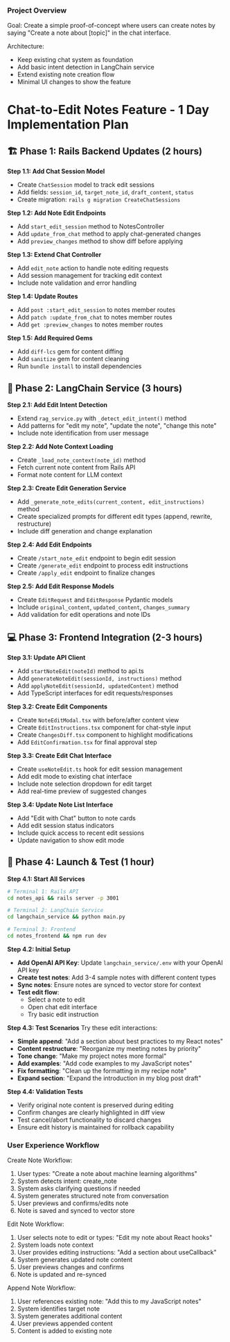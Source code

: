 ### Project Overview
Goal: Create a simple proof-of-concept where users can create notes by saying "Create a note about [topic]" in the chat interface.

Architecture:
- Keep existing chat system as foundation
- Add basic intent detection in LangChain service
- Extend existing note creation flow
- Minimal UI changes to show the feature

# Chat-to-Edit Notes Feature - 1 Day Implementation Plan

## 🏗️ Phase 1: Rails Backend Updates (2 hours)

**Step 1.1: Add Chat Session Model**
- Create `ChatSession` model to track edit sessions
- Add fields: `session_id`, `target_note_id`, `draft_content`, `status`
- Create migration: `rails g migration CreateChatSessions`

**Step 1.2: Add Note Edit Endpoints**
- Add `start_edit_session` method to NotesController
- Add `update_from_chat` method to apply chat-generated changes
- Add `preview_changes` method to show diff before applying

**Step 1.3: Extend Chat Controller**
- Add `edit_note` action to handle note editing requests
- Add session management for tracking edit context
- Include note validation and error handling

**Step 1.4: Update Routes**
- Add `post :start_edit_session` to notes member routes
- Add `patch :update_from_chat` to notes member routes
- Add `get :preview_changes` to notes member routes

**Step 1.5: Add Required Gems**
- Add `diff-lcs` gem for content diffing
- Add `sanitize` gem for content cleaning
- Run `bundle install` to install dependencies

## 🤖 Phase 2: LangChain Service (3 hours)

**Step 2.1: Add Edit Intent Detection**
- Extend `rag_service.py` with `_detect_edit_intent()` method
- Add patterns for "edit my note", "update the note", "change this note"
- Include note identification from user message

**Step 2.2: Add Note Context Loading**
- Create `_load_note_context(note_id)` method
- Fetch current note content from Rails API
- Format note content for LLM context

**Step 2.3: Create Edit Generation Service**
- Add `_generate_note_edits(current_content, edit_instructions)` method
- Create specialized prompts for different edit types (append, rewrite, restructure)
- Include diff generation and change explanation

**Step 2.4: Add Edit Endpoints**
- Create `/start_note_edit` endpoint to begin edit session
- Create `/generate_edit` endpoint to process edit instructions
- Create `/apply_edit` endpoint to finalize changes

**Step 2.5: Add Edit Response Models**
- Create `EditRequest` and `EditResponse` Pydantic models
- Include `original_content`, `updated_content`, `changes_summary`
- Add validation for edit operations and note IDs

## 💻 Phase 3: Frontend Integration (2-3 hours)

**Step 3.1: Update API Client**
- Add `startNoteEdit(noteId)` method to api.ts
- Add `generateNoteEdit(sessionId, instructions)` method
- Add `applyNoteEdit(sessionId, updatedContent)` method
- Add TypeScript interfaces for edit requests/responses

**Step 3.2: Create Edit Components**
- Create `NoteEditModal.tsx` with before/after content view
- Create `EditInstructions.tsx` component for chat-style input
- Create `ChangesDiff.tsx` component to highlight modifications
- Add `EditConfirmation.tsx` for final approval step

**Step 3.3: Create Edit Chat Interface**
- Create `useNoteEdit.ts` hook for edit session management
- Add edit mode to existing chat interface
- Include note selection dropdown for edit target
- Add real-time preview of suggested changes

**Step 3.4: Update Note List Interface**
- Add "Edit with Chat" button to note cards
- Add edit session status indicators
- Include quick access to recent edit sessions
- Update navigation to show edit mode

## 🚀 Phase 4: Launch & Test (1 hour)

**Step 4.1: Start All Services**
```bash
# Terminal 1: Rails API
cd notes_api && rails server -p 3001

# Terminal 2: LangChain Service
cd langchain_service && python main.py

# Terminal 3: Frontend
cd notes_frontend && npm run dev
```

**Step 4.2: Initial Setup**
- **Add OpenAI API Key**: Update `langchain_service/.env` with your OpenAI API key
- **Create test notes**: Add 3-4 sample notes with different content types
- **Sync notes**: Ensure notes are synced to vector store for context
- **Test edit flow**: 
  - Select a note to edit
  - Open chat edit interface
  - Try basic edit instruction

**Step 4.3: Test Scenarios**
Try these edit interactions:
- **Simple append**: "Add a section about best practices to my React notes"
- **Content restructure**: "Reorganize my meeting notes by priority"
- **Tone change**: "Make my project notes more formal"
- **Add examples**: "Add code examples to my JavaScript notes"
- **Fix formatting**: "Clean up the formatting in my recipe note"
- **Expand section**: "Expand the introduction in my blog post draft"

**Step 4.4: Validation Tests**
- Verify original note content is preserved during editing
- Confirm changes are clearly highlighted in diff view
- Test cancel/abort functionality to discard changes
- Ensure edit history is maintained for rollback capability


### User Experience Workflow
Create Note Workflow:
1. User types: "Create a note about machine learning algorithms"
2. System detects intent: create_note
3. System asks clarifying questions if needed
4. System generates structured note from conversation
5. User previews and confirms/edits note
6. Note is saved and synced to vector store

Edit Note Workflow:
1. User selects note to edit or types: "Edit my note about React hooks"
2. System loads note context
3. User provides editing instructions: "Add a section about useCallback"
4. System generates updated note content
5. User previews changes and confirms
6. Note is updated and re-synced

Append Note Workflow:
1. User references existing note: "Add this to my JavaScript notes"
2. System identifies target note
3. System generates additional content
4. User previews appended content
5. Content is added to existing note


